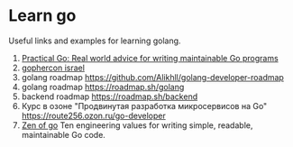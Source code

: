 # Learn go

Useful links and examples for learning golang.

1. [Practical Go: Real world advice for writing maintainable Go programs](https://dave.cheney.net/practical-go/presentations/qcon-china.html)
2. [gophercon israel](https://www.gophercon.org.il/2019/)
3. golang roadmap https://github.com/Alikhll/golang-developer-roadmap
4. golang roadmap https://roadmap.sh/golang
5. backend roadmap https://roadmap.sh/backend
6. Курс в озоне "Продвинутая разработка микросервисов на Go" https://route256.ozon.ru/go-developer
7. [Zen of go](https://the-zen-of-go.netlify.app/) Ten engineering values for writing simple, readable,
   maintainable Go code.
